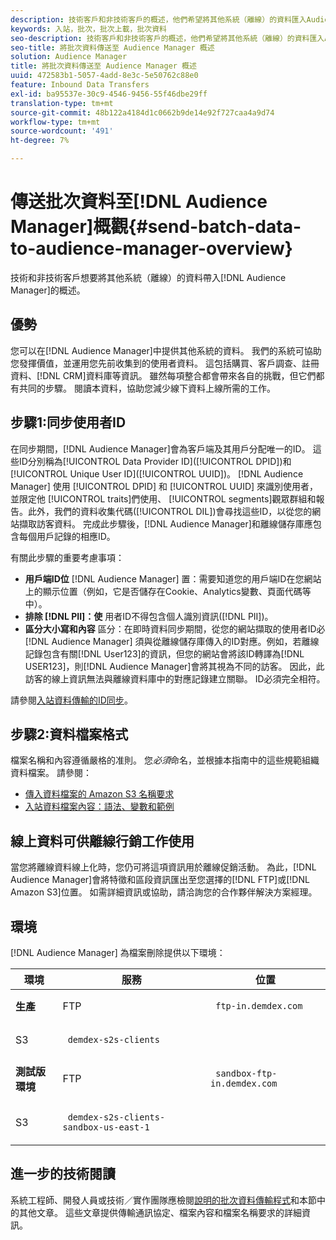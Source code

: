 ```yaml
---
description: 技術客戶和非技術客戶的概述，他們希望將其他系統（離線）的資料匯入Audience Manager。
keywords: 入站，批次，批次上載，批次資料
seo-description: 技術客戶和非技術客戶的概述，他們希望將其他系統（離線）的資料匯入Audience Manager。 若要這麼做，請在Audience Manager中使用批次上傳選項。
seo-title: 將批次資料傳送至 Audience Manager 概述
solution: Audience Manager
title: 將批次資料傳送至 Audience Manager 概述
uuid: 472583b1-5057-4add-8e3c-5e50762c88e0
feature: Inbound Data Transfers
exl-id: ba95537e-30c9-4546-9456-55f46dbe29ff
translation-type: tm+mt
source-git-commit: 48b122a4184d1c0662b9de14e92f727caa4a9d74
workflow-type: tm+mt
source-wordcount: '491'
ht-degree: 7%

---
```


# 傳送批次資料至[!DNL Audience Manager]概觀{#send-batch-data-to-audience-manager-overview}

技術和非技術客戶想要將其他系統（離線）的資料帶入[!DNL Audience Manager]的概述。

## 優勢

您可以在[!DNL Audience Manager]中提供其他系統的資料。 我們的系統可協助您發揮價值，並運用您先前收集到的使用者資料。 這包括購買、客戶調查、註冊資料、[!DNL CRM]資料庫等資訊。 雖然每項整合都會帶來各自的挑戰，但它們都有共同的步驟。 閱讀本資料，協助您減少線下資料上線所需的工作。

## 步驟1:同步使用者ID

在同步期間，[!DNL Audience Manager]會為客戶端及其用戶分配唯一的ID。 這些ID分別稱為[!UICONTROL Data Provider ID]([!UICONTROL DPID])和[!UICONTROL Unique User ID]([!UICONTROL UUID])。 [!DNL Audience Manager] 使用 [!UICONTROL DPID] 和 [!UICONTROL UUID] 來識別使用者，並限定他 [!UICONTROL traits]們使用、 [!UICONTROL segments]觀眾群組和報告。此外，我們的資料收集代碼([!UICONTROL DIL])會尋找這些ID，以從您的網站擷取訪客資料。 完成此步驟後，[!DNL Audience Manager]和離線儲存庫應包含每個用戶記錄的相應ID。

有關此步驟的重要考慮事項：

* **用戶端ID位** [!DNL Audience Manager] 置：需要知道您的用戶端ID在您網站上的顯示位置（例如，它是否儲存在Cookie、Analytics變數、頁面代碼等中）。
* **排除 [!DNL PII]：使** 用者ID不得包含個人識別資訊([!DNL PII])。
* **區分大小寫和內容** 區分：在即時資料同步期間，從您的網站擷取的使用者ID必 [!DNL Audience Manager] 須與從離線儲存庫傳入的ID對應。例如，若離線記錄包含有關[!DNL User123]的資訊，但您的網站會將該ID轉譯為[!DNL USER123]，則[!DNL Audience Manager]會將其視為不同的訪客。 因此，此訪客的線上資訊無法與離線資料庫中的對應記錄建立關聯。 ID必須完全相符。

請參閱[入站資料傳輸的ID同步](../../../integration/sending-audience-data/batch-data-transfer-explained/id-sync-http.md)。

## 步驟2:資料檔案格式

檔案名稱和內容遵循嚴格的准則。 您&#x200B;*必須*&#x200B;命名，並根據本指南中的這些規範組織資料檔案。 請參閱：

* [傳入資料檔案的 Amazon S3 名稱要求](../../../integration/sending-audience-data/batch-data-transfer-explained/inbound-s3-filenames.md)
* [入站資料檔案內容：語法、變數和範例](../../../integration/sending-audience-data/batch-data-transfer-explained/inbound-file-contents.md)

## 線上資料可供離線行銷工作使用

當您將離線資料線上化時，您仍可將這項資訊用於離線促銷活動。 為此，[!DNL Audience Manager]會將特徵和區段資訊匯出至您選擇的[!DNL FTP]或[!DNL Amazon S3]位置。 如需詳細資訊或協助，請洽詢您的合作夥伴解決方案經理。

## 環境

[!DNL Audience Manager] 為檔案刪除提供以下環境：

<table id="table_A61AA64578944B23B5A7355F2A76E882"> 
 <thead> 
  <tr> 
   <th colname="col1" class="entry"> 環境 </th> 
   <th colname="col02" class="entry"> 服務 </th> 
   <th colname="col2" class="entry"> 位置 </th> 
  </tr> 
 </thead>
 <tbody> 
  <tr> 
   <td colname="col1" morerows="1"> <b>生產</b> </td> 
   <td colname="col02"> FTP </td> 
   <td colname="col2"> <p> <code> ftp-in.demdex.com</code> </p> </td> 
  </tr> 
  <tr> 
   <td colname="col02"> S3 </td> 
   <td colname="col2"> <p> <code> demdex-s2s-clients</code> </p> </td> 
  </tr> 
  <tr> 
   <td colname="col1" morerows="1"> <b>測試版環境</b> </td> 
   <td colname="col02"> FTP </td> 
   <td colname="col2"> <p><code> sandbox-ftp-in.demdex.com</code> </p> </td> 
  </tr> 
  <tr> 
   <td colname="col02"> S3 </td> 
   <td colname="col2"> <p> <code> demdex-s2s-clients-sandbox-us-east-1</code> </p> </td> 
  </tr> 
 </tbody> 
</table>

## 進一步的技術閱讀

系統工程師、開發人員或技術／實作團隊應檢閱[說明的批次資料傳輸程式](../../../integration/sending-audience-data/batch-data-transfer-explained/batch-data-transfer-explained.md)和本節中的其他文章。 這些文章提供傳輸通訊協定、檔案內容和檔案名稱要求的詳細資訊。
